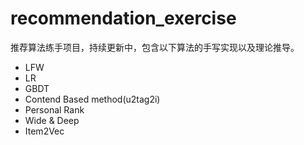 # recommendation_exercise
推荐算法练手项目，持续更新中，包含以下算法的手写实现以及理论推导。

- LFW
- LR
- GBDT
- Contend Based method(u2tag2i)
- Personal Rank
- Wide & Deep
- Item2Vec
